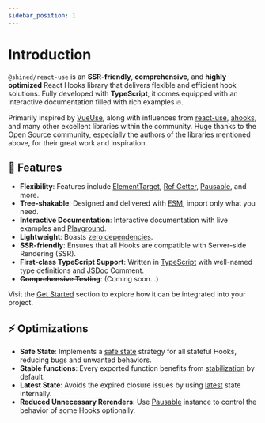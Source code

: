 ```yaml
---
sidebar_position: 1
---
```


# Introduction

`@shined/react-use` is an **SSR-friendly**, **comprehensive**, and **highly optimized** React Hooks library that delivers flexible and efficient hook solutions. Fully developed with **TypeScript**, it comes equipped with an interactive documentation filled with rich examples 🔥.

Primarily inspired by [VueUse](https://vueuse.org/), along with influences from [react-use](https://github.com/streamich/react-use), [ahooks](https://ahooks.js.org/), and many other excellent libraries within the community. Huge thanks to the Open Source community, especially the authors of the libraries mentioned above, for their great work and inspiration.

## 🚀 Features

- **Flexibility**: Features include [ElementTarget](/docs/features/element-target), [Ref Getter](/docs/features/ref-getter), [Pausable](/docs/features/pausable), and more.
- **Tree-shakable**: Designed and delivered with [ESM](https://nodejs.org/api/esm.html), import only what you need.
- **Interactive Documentation**: Interactive documentation with live examples and [Playground](https://react-online.vercel.app/#code=aW1wb3J0IHsgY3JlYXRlUm9vdCB9IGZyb20gJ3JlYWN0LWRvbS9jbGllbnQnCmltcG9ydCB7IHVzZU1vdXNlLCB1c2VSZWFjdGl2ZSB9IGZyb20gJ0BzaGluZWQvcmVhY3QtdXNlJwoKCmZ1bmN0aW9uIEFwcCgpIHsKICBjb25zdCB7IHgsIHkgfSA9IHVzZU1vdXNlKCkKICBjb25zdCBbeyBjb3VudCB9LCBtdXRhdGVdID0gdXNlUmVhY3RpdmUoeyBjb3VudDogMCB9KQoKICBjb25zdCBhZGRPbmUgPSAoKSA9PiBtdXRhdGUuY291bnQrKwoKICByZXR1cm4gKAogICAgPGRpdj4KICAgICAgPGRpdj4oeCwgeSk6ICh7eH0sIHt5fSk8L2Rpdj4KICAgICAgPGJ1dHRvbiBvbkNsaWNrPXthZGRPbmV9PkNvdW50OiB7Y291bnR9PC9idXR0b24%2BCiAgICA8L2Rpdj4KICApCn0KCmNyZWF0ZVJvb3QoZG9jdW1lbnQuZ2V0RWxlbWVudEJ5SWQoJ3Jvb3QnKSEpLnJlbmRlcig8QXBwIC8%2BKQo%3D).
- **Lightweight**: Boasts [zero dependencies](https://github.com/sheinsight/react-use/blob/main/package.json).
- **SSR-friendly**: Ensures that all Hooks are compatible with Server-side Rendering (SSR).
- **First-class TypeScript Support**: Written in [TypeScript](https://www.typescriptlang.org/) with well-named type definitions and [JSDoc](https://jsdoc.app/) Comment.
- **~~Comprehensive Testing~~**: (Coming soon...)

Visit the [Get Started](/docs/get-started) section to explore how it can be integrated into your project.

## ⚡️ Optimizations

- **Safe State**: Implements a [safe state](/docs/optimization/safe-state) strategy for all stateful Hooks, reducing bugs and unwanted behaviors.
- **Stable functions**: Every exported function benefits from [stabilization](/docs/optimization/stabilization) by default.
- **Latest State**: Avoids the expired closure issues by using [latest](/docs/optimization/latest-state) state internally.
- **Reduced Unnecessary Rerenders**: Use [Pausable](/docs/features/pausable) instance to control the behavior of some Hooks optionally.
